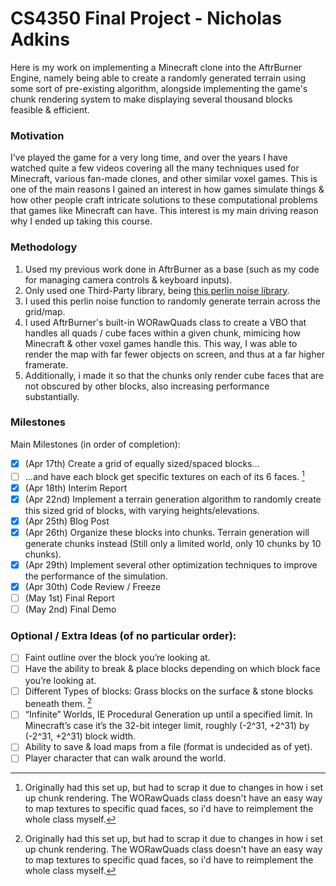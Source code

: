 
# CS4350 Final Project - Nicholas Adkins
Here is my work on implementing a Minecraft clone into the AftrBurner Engine, namely being able to create a randomly generated terrain using some sort of pre-existing algorithm, alongside implementing the game's chunk rendering system to make displaying several thousand blocks feasible & efficient.

### Motivation
I’ve played the game for a very long time, and over the years I have watched quite a few videos covering all the many techniques used for Minecraft, various fan-made clones, and other similar voxel games. This is one of the main reasons I gained an interest in how games simulate things & how other people craft intricate solutions to these computational problems that games like Minecraft can have. This interest is my main driving reason why I ended up taking this course.

### Methodology

1. Used my previous work done in AftrBurner as a base (such as my code for managing camera controls & keyboard inputs).
2. Only used one Third-Party library, being [this perlin noise library](https://github.com/Reputeless/PerlinNoise).
3. I used this perlin noise function to randomly generate terrain across the grid/map.
4. I used AftrBurner's built-in WORawQuads class to create a VBO that handles all quads / cube faces within a given chunk, mimicing how Minecraft & other voxel games handle this. This way, I was able to render the map with far fewer objects on screen, and thus at a far higher framerate.
5. Additionally, i made it so that the chunks only render cube faces that are not obscured by other blocks, also increasing performance substantially.

### Milestones
Main Milestones (in order of completion):
- [x] (Apr 17th) Create a grid of equally sized/spaced blocks...
- [ ] ...and have each block get specific textures on each of its 6 faces. [^1]
- [x] (Apr 18th) Interim Report
- [x] (Apr 22nd) Implement a terrain generation algorithm to randomly create this sized grid of blocks, with varying heights/elevations.
- [x] (Apr 25th) Blog Post
- [x] (Apr 26th) Organize these blocks into chunks. Terrain generation will generate chunks instead (Still only a limited world, only 10 chunks by 10 chunks).
- [x] (Apr 29th) Implement several other optimization techniques to improve the performance of the simulation.
- [x] (Apr 30th) Code Review / Freeze
- [ ] (May 1st) Final Report
- [ ] (May 2nd) Final Demo

### Optional / Extra Ideas (of no particular order):
- [ ] Faint outline over the block you’re looking at.
- [ ] Have the ability to break & place blocks depending on which block face you’re looking at.
- [ ] Different Types of blocks: Grass blocks on the surface & stone blocks beneath them. [^1]
- [ ] “Infinite” Worlds, IE Procedural Generation up until a specified limit. In Minecraft’s case it’s the 32-bit integer limit, roughly (-2^31, +2^31) by (-2^31, +2^31) block width.
- [ ] Ability to save & load maps from a file (format is undecided as of yet).
- [ ] Player character that can walk around the world.

[^1]: Originally had this set up, but had to scrap it due to changes in how i set up chunk rendering. The WORawQuads class doesn't have an easy way to map textures to specific quad faces, so i'd have to reimplement the whole class myself.
